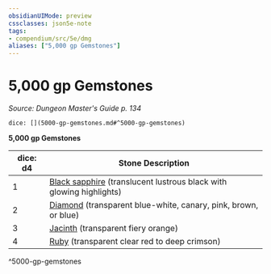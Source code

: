 ```yaml
---
obsidianUIMode: preview
cssclasses: json5e-note
tags:
- compendium/src/5e/dmg
aliases: ["5,000 gp Gemstones"]
---
```

# 5,000 gp Gemstones
*Source: Dungeon Master's Guide p. 134* 

`dice: [](5000-gp-gemstones.md#^5000-gp-gemstones)`

**5,000 gp Gemstones**

| dice: d4 | Stone Description |
|----------|-------------------|
| 1 | [Black sapphire](z_compendium/items/black-sapphire.md) (translucent lustrous black with glowing highlights) |
| 2 | [Diamond](z_compendium/items/diamond.md) (transparent blue-white, canary, pink, brown, or blue) |
| 3 | [Jacinth](z_compendium/items/jacinth.md) (transparent fiery orange) |
| 4 | [Ruby](z_compendium/items/ruby.md) (transparent clear red to deep crimson) |
^5000-gp-gemstones